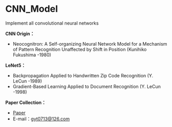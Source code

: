 # CNN_Model
Implement all convolutional neural networks

**CNN Origin：**
* Neocognitron: A Self-organizing Neural Network Model for a Mechanism of Pattern Recognition Unaffected by Shift in Position (Kunihiko Fukushima -1980)

**LeNet5：**
* Backpropagation Applied to Handwritten Zip Code Recognition (Y. LeCun -1989)
* Gradient-Based Learning Applied to Document Recognition (Y. LeCun -1998)

**Paper Collection：**
* [Paper](https://pan.baidu.com/s/1EuzBHwN-BIr0rpfltu0TvQ)
* E-mail：gyt0713@126.com
